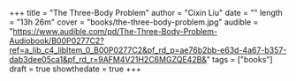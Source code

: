 +++
title = "The Three-Body Problem"
author = "Cixin Liu"
date = ""
length = "13h 26m"
cover = "books/the-three-body-problem.jpg"
audible = "https://www.audible.com/pd/The-Three-Body-Problem-Audiobook/B00P0277C2?ref=a_lib_c4_libItem_0_B00P0277C2&pf_rd_p=ae76b2bb-e63d-4a67-b357-dab3dee05ca1&pf_rd_r=9AFM4V21H2C6MGZQE42B&"
tags = ["books"]
draft = true
showthedate = true
+++